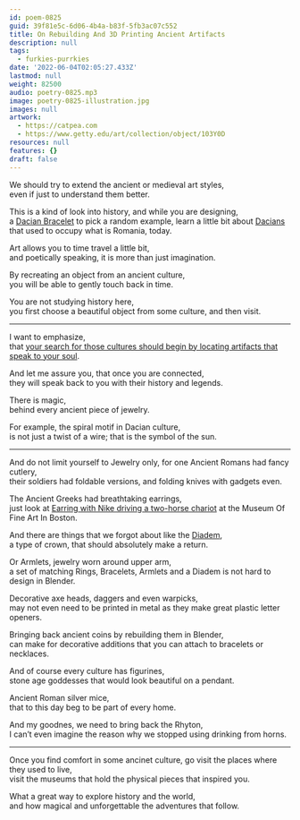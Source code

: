 ```yaml
---
id: poem-0825
guid: 39f81e5c-6d06-4b4a-b83f-5fb3ac07c552
title: On Rebuilding And 3D Printing Ancient Artifacts
description: null
tags:
  - furkies-purrkies
date: '2022-06-04T02:05:27.433Z'
lastmod: null
weight: 82500
audio: poetry-0825.mp3
image: poetry-0825-illustration.jpg
images: null
artwork:
  - https://catpea.com
  - https://www.getty.edu/art/collection/object/103Y0D
resources: null
features: {}
draft: false
---
```


We should try to extend the ancient or medieval art styles,\
even if just to understand them better.

This is a kind of look into history, and while you are designing,\
a [Dacian Bracelet](https://en.wikipedia.org/wiki/Dacian_bracelets) to pick a random example, learn a little bit about [Dacians](https://en.wikipedia.org/wiki/Dacians) that used to occupy what is Romania, today.

Art allows you to time travel a little bit,\
and poetically speaking, it is more than just imagination.

By recreating an object from an ancient culture,\
you will be able to gently touch back in time.

You are not studying history here,\
you first choose a beautiful object from some culture, and then visit.

---

I want to emphasize,\
that [your search for those cultures should begin by locating artifacts that speak to your soul](https://www.popular.pics/reddit/subreddits/posts?r=artefactporn).

And let me assure you, that once you are connected,\
they will speak back to you with their history and legends.

There is magic,\
behind every ancient piece of jewelry.

For example, the spiral motif in Dacian culture,\
is not just a twist of a wire; that is the symbol of the sun.

---

And do not limit yourself to Jewelry only, for one Ancient Romans had fancy cutlery,\
their soldiers had foldable versions, and folding knives with gadgets even.

The Ancient Greeks had breathtaking earrings,\
just look at [Earring with Nike driving a two-horse chariot](https://collections.mfa.org/objects/155707) at the Museum Of Fine Art In Boston.

And there are things that we forgot about like the [Diadem](https://en.wikipedia.org/wiki/Diadem),\
a type of crown, that should absolutely make a return.

Or Armlets, jewelry worn around upper arm,\
a set of matching Rings, Bracelets, Armlets and a Diadem is not hard to design in Blender.

Decorative axe heads, daggers and even warpicks,\
may not even need to be printed in metal as they make great plastic letter openers.

Bringing back ancient coins by rebuilding them in Blender,\
can make for decorative additions that you can attach to bracelets or necklaces.

And of course every culture has figurines,\
stone age goddesses that would look beautiful on a pendant.

Ancient Roman silver mice,\
that to this day beg to be part of every home.

And my goodnes, we need to bring back the Rhyton,\
I can’t even imagine the reason why we stopped using drinking from horns.

---

Once you find comfort in some ancinet culture, go visit the places where they used to live,\
visit the museums that hold the physical pieces that inspired you.

What a great way to explore history and the world,\
and how magical and unforgettable the adventures that follow.
